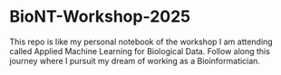 # BioNT-Workshop-2025
This repo is like my personal notebook of the workshop I am attending called Applied Machine Learning for Biological Data. Follow along this journey where I pursuit my dream of working as a Bioinformatician.  
